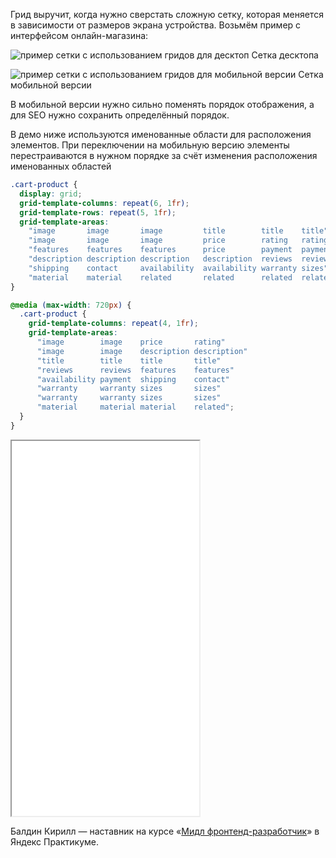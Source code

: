 Грид выручит, когда нужно сверстать сложную сетку, которая  меняется в зависимости от размеров экрана устройства. Возьмём пример с интерфейсом онлайн-магазина:

![пример сетки с использованием гридов для десктоп](images/practice-desktop.png)
Сетка десктопа

![пример сетки с использованием гридов для мобильной версии](images/practice-mobile.png)
Сетка мобильной версии

В мобильной версии нужно сильно поменять порядок отображения, а для SEO нужно сохранить определённый порядок.

В демо ниже используются именованные области для расположения элементов. При переключении на мобильную версию элементы перестраиваются в нужном порядке за счёт изменения расположения именованных областей

```css
.cart-product {
  display: grid;
  grid-template-columns: repeat(6, 1fr);
  grid-template-rows: repeat(5, 1fr);
  grid-template-areas:
    "image       image       image         title        title    title"
    "image       image       image         price        rating   rating"
    "features    features    features      price        payment  payment"
    "description description description   description  reviews  reviews  "
    "shipping    contact     availability  availability warranty sizes"
    "material    material    related       related      related  related";
}

@media (max-width: 720px) {
  .cart-product {
    grid-template-columns: repeat(4, 1fr);
    grid-template-areas:
      "image        image    price       rating"
      "image        image    description description"
      "title        title    title       title"
      "reviews      reviews  features    features"
      "availability payment  shipping    contact"
      "warranty     warranty sizes       sizes"
      "warranty     warranty sizes       sizes"
      "material     material material    related";
  }
}
```

<iframe title="Гибкая сетка на гридах" src="../demos/mobile-example/" height="600"></iframe>

Балдин Кирилл — наставник на курсе «[Мидл фронтенд-разработчик](https://practicum.yandex.ru/middle-frontend/?utm_source=pr&utm_medium=content&utm_campaign=middle-frontend_doka_content)» в Яндекс Практикуме.

